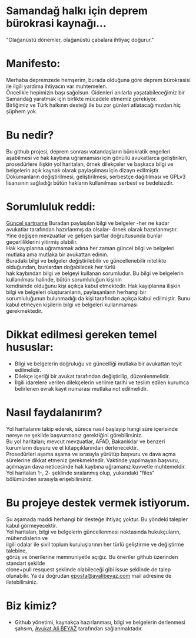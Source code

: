 # Samandağ halkı için deprem bürokrasi kaynağı...  
  
"Olağanüstü dönemler, olağanüstü çabalara ihtiyaç doğurur."  
  
# Manifesto:
Merhaba depremzede hemşerim, burada olduğuna göre deprem bürokrasisi ile ilgili yardıma ihtiyacın var muhtemelen.  
Öncelikle hepimizin başı sağolsun. Gidenleri anılarla yaşatabileceğimiz bir Samandağ yaratmak için birlikte mücadele etmemiz gerekiyor.   
Birliğimiz ve Türk halkının desteği ile bu zor günleri atlatacağımızdan hiç şüphem yok.  
  
# Bu nedir?  
Bu github projesi, deprem sonrası vatandaşların bürokratik engelleri aşabilmesi ve hak kaybına uğramaması için gönüllü avukatlarca geliştirilen,  
prosedürlere ilişkin yol haritaları, örnek dilekçeler ve başkaca bilgi ve belgelerin açık kaynak olarak paylaşılması için dizayn edilmiştir.  
Dökümanların değiştirilmesi, geliştirilmesi, serbestçe dağıtılması ve GPLv3 lisansının sağladığı bütün hakların kullanılması serbest ve bedelsizdir.  
  
# Sorumluluk reddi:  
[Güncel şartname](https://github.com/symbuzzer/samandag-deprem/blob/main/SORUMLULUK-REDD%C4%B0.md)
Buradan paylaşılan bilgi ve belgeler -her ne kadar avukatlar tarafından hazırlanmış da olsalar- örnek olarak hazırlanmıştır.  
Yine değişen mevzuatlar ve gelişen şartlar doğrultusunda bunlar geçerliliklerini yitirmiş olabilir.  
Hak kayıplarına uğramamak adına her zaman güncel bilgi ve belgeleri mutlaka ama mutlaka bir avukattan edinin.  
Buradaki bilgi ve belgeler değiştirilebilir ve güncellenebilir nitelikte olduğundan, bunlardan doğabilecek her türlü  
hak kaybından bilgi ve belgeyi kullanan sorumludur. Bu bilgi ve belgelerin kullanılması halinde, bütün sorumluluğun kişinin  
kendisinde olduğunu kişi açıkça kabul etmektedir. Hak kayıplarına ilişkin bilgi ve belgeleri oluşturanların, paylaşanların herhangi bir  
sorumluluğunun bulunmadığı da kişi tarafından açıkça kabul edilmiştir. Bunu kabul etmeyen kişilerin bilgi ve belgeleri kullanmaması  
gerekmektedir.  
  
# Dikkat edilmesi gereken temel hususlar:  
- Bilgi ve belgelerin doğruluğu ve güncelliği mutlaka bir avukattan teyit edilmelidir.  
- Dilekçe içeriği bir avukat tarafından değiştirilip, düzenlenmelidir.  
- İlgili idarelere verilen dilekçelerin verilme tarihi ve teslim edilen kurumca belirlenen evrak kayıt numarası mutlaka not edilmelidir.  
  
# Nasıl faydalanırım?  
Yol haritalarını takip ederek, sürece nasıl başlayıp hangi süre içerisinde nereye ne şekilde başvurmanız gerektiğini görebilirsiniz.  
Bu yol haritaları; mevcut mevzuatlar, AFAD, Bakanlıklar ve benzeri kurumların duyuru ve el kitapçıklarından derlenecektir.  
Prosedürleri aşama aşama ve sırasıyla yürütüp başvuru ve dava açma sürelerine dikkat etmeniz gerekmektedir. Vaktinde yapılmayan başvuru,  
açılmayan dava neticesinde hak kaybına uğramanız kuvvetle muhtemeldir.  Yol haritaları 1-, 2- şeklinde sıralanmış olup, yukarıdaki "files"  
bölümünden sırasıyla erişebilirsiniz.  
  
# Bu projeye destek vermek istiyorum.  
Şu aşamada maddi herhangi bir desteğe ihtiyaç yoktur. Bu yöndeki talepler kabul görmeyecektir.  
Yol haritaları, bilgi ve belgelerin güncellenmesi noktasında hukukçuların, mühendislerin ve  
ilgili odalar ile sivil toplum kuruluşlarının her türlü geliştirme ve değiştirme talebine,  
görüş ve önerilerine memnuniyetle açığız. Bu öneriler github üzerinden standart şekilde  
clone+pull resquest şeklinde olabileceği gibi issue şeklinde de talep olunabilir. Ya da doğrudan eposta@avalibeyaz.com mail adresine de iletebilirsiniz.  
  
# Biz kimiz?  
- Github yönetimi, kaynakça hazırlanması, bilgi ve belgelerin derlenmesi şahsım, [Avukat Ali BEYAZ](https://avalibeyaz.com) tarafından sağlanmaktadır. 
